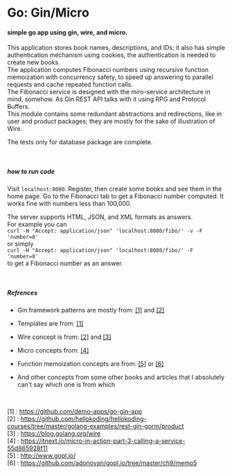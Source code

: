 # Go:  Gin/Micro


#### simple go app using gin, wire, and micro.

This application stores book names, descriptions, and IDs; it also has simple authentication mechanism using cookies,
the authentication is needed to create new books.  
The application computes Fibonacci numbers using recursive function memoization with concurrency safety, to speed up
answering to parallel requests and cache repeated function calls.  
The Fibonacci service is designed with the miro-service architecture in mind, somehow. As Gin REST API talks with it using 
RPG and Protocol Buffers.    
This module contains some redundant abstractions and redirections, like in user and product packages; they are mostly for the sake of illustration 
of Wire.  

The tests only for database package are complete.

<br>

##### how to run code

Visit `localhost:8080`. Register, then create some books and see them in the home page. Go to the Fibonacci tab to get
a Fibonacci number computed. It works fine with numbers less than 100,000.

The server supports HTML, JSON, and XML formats as answers.  
For example you can <br>
 `curl -H "Accept: application/json" 'localhost:8080/fibo/' -v -F 'number=8'`
 <br> or simply <br>
 `curl -H "Accept: application/json" 'localhost:8080/fibo/' -F 'number=8'`
<br> to get a Fibonacci number as an answer.  

<br>

##### Refrences

- Gin framework patterns are mostly from: [[1]](https://github.com/demo-apps/go-gin-app)
and [[2]](https://github.com/hellokoding/hellokoding-courses/tree/master/golang-examples/rest-gin-gorm/product)
- Templates are from: [[1]](https://github.com/demo-apps/go-gin-app)

- Wire concept is from: [[2]](https://github.com/hellokoding/hellokoding-courses/tree/master/golang-examples/rest-gin-gorm/product)
and [[3]](https://blog.golang.org/wire)

- Micro concepts from: [[4]](https://itnext.io/micro-in-action-part-3-calling-a-service-55d865928f11)

- Function memoization concepts are from: [[5]](http://www.gopl.io/)
or [[6]](https://github.com/adonovan/gopl.io/tree/master/ch9/memo5)  

- And other concepts from some other books and articles that I absolutely can't say which one is from which  
<br>

[1] : https://github.com/demo-apps/go-gin-app  
[2] : https://github.com/hellokoding/hellokoding-courses/tree/master/golang-examples/rest-gin-gorm/product  
[3] : https://blog.golang.org/wire  
[4] : https://itnext.io/micro-in-action-part-3-calling-a-service-55d865928f11  
[5] : http://www.gopl.io/  
[6] : https://github.com/adonovan/gopl.io/tree/master/ch9/memo5